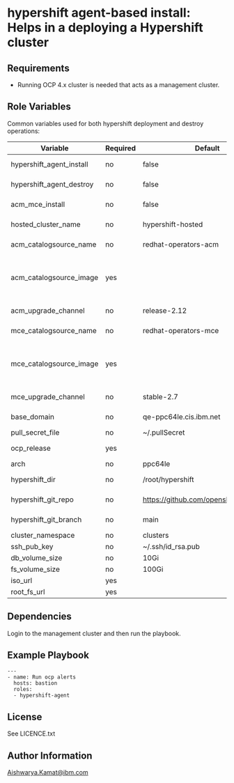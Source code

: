 hypershift agent-based install: Helps in a deploying a Hypershift cluster
=========

Requirements
------------

 - Running OCP 4.x cluster is needed that acts as a management cluster.

Role Variables
--------------
Common variables used for both hypershift deployment and destroy operations:

| Variable                    | Required | Default                                    | Comments                                            |
|-----------------------------|----------|--------------------------------------------|-----------------------------------------------------|
| hypershift_agent_install  | no | false | Enable it to install the hosted cluster |
| hypershift_agent_destroy  | no | false | Enable it to destroy the hosted cluster |
| acm_mce_install | no | false | Enable it to install ACM and MCE operator |
| hosted_cluster_name | no | hypershift-hosted | Name of the hypershift cluster |
| acm_catalogsource_name | no | redhat-operators-acm | Name of the ACM CatalogSource |
| acm_catalogsource_image | yes | | Custom catalog source index image for ACM Operator (Ex: brew.registry.redhat.io/rh-osbs/iib:860542 )|
| acm_upgrade_channel | no | release-2.12 | Upgrade channel for ACM operator |
| mce_catalogsource_name | no | redhat-operators-mce | Name of the MCE CatalogSource |
| mce_catalogsource_image | yes | | Custom catalog source index image for MCE Operator (Ex: brew.registry.redhat.io/rh-osbs/iib:861849) |
| mce_upgrade_channel | no | stable-2.7 | Upgrade channel for MCE Operator |
| base_domain | no | qe-ppc64le.cis.ibm.net | The base domain of the cluster |
| pull_secret_file | no | ~/.pullSecret | Pull secret file |
| ocp_release | yes | | ocp release version of the cluster to deploy |
| arch | no | ppc64le | cluster architecture |
| hypershift_dir | no | /root/hypershift | folder that will contain kubeconfig, etc |
| hypershift_git_repo | no | https://github.com/openshift/hypershift | git repository to install hypershift |
| hypershift_git_branch | no | main | Hypershift git repository branch |
| cluster_namespace | no | clusters |  |
| ssh_pub_key | no | ~/.ssh/id_rsa.pub | |
| db_volume_size | no | 10Gi | Database Volume Size |
| fs_volume_size | no | 100Gi | FileSystem Volume Size |
| iso_url | yes | | ISO url |
| root_fs_url | yes | | Root fs url |

Dependencies
------------

Login to the management cluster and then run the playbook.

Example Playbook
----------------
```
---
- name: Run ocp alerts
  hosts: bastion
  roles:
  - hypershift-agent
```

License
-------

See LICENCE.txt

Author Information
------------------

Aishwarya.Kamat@ibm.com
